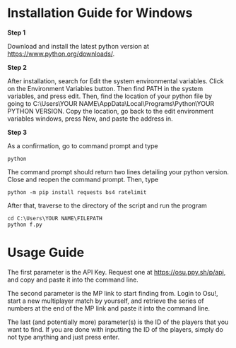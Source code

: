 Installation Guide for Windows
==============================

**Step 1**

Download and install the latest python version at https://www.python.org/downloads/.

**Step 2**

After installation, search for Edit the system environmental variables. Click on the Environment Variables button.
Then find PATH in the system variables, and press edit. Then, find the location of your python file by going to
C:\Users\YOUR NAME\AppData\Local\Programs\Python\YOUR PYTHON VERSION. Copy the location, go back to the edit environment
variables windows, press New, and paste the address in.

**Step 3**

As a confirmation, go to command prompt and type

    python
    
The command prompt should return two lines detailing your python version. Close and reopen the command prompt. Then, type

    python -m pip install requests bs4 ratelimit
    
After that, traverse to the directory of the script and run the program

    cd C:\Users\YOUR NAME\FILEPATH
    python f.py

Usage Guide
===========

The first parameter is the API Key. Request one at https://osu.ppy.sh/p/api, and copy and paste it into the command line.

The second parameter is the MP link to start finding from. Login to Osu!, start a new multiplayer match by yourself,
and retrieve the series of numbers at the end of the MP link and paste it into the command line.

The last (and potentially more) parameter(s) is the ID of the players that you want to find. If you are done with inputting
the ID of the players, simply do not type anything and just press enter.
